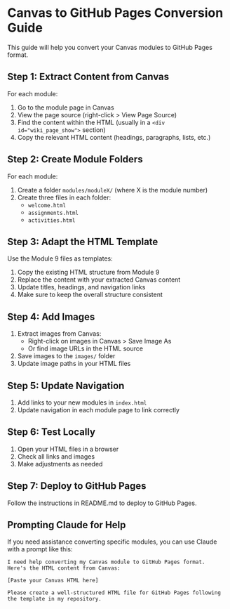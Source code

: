 # Canvas to GitHub Pages Conversion Guide

This guide will help you convert your Canvas modules to GitHub Pages format.

## Step 1: Extract Content from Canvas

For each module:

1. Go to the module page in Canvas
2. View the page source (right-click > View Page Source)
3. Find the content within the HTML (usually in a `<div id="wiki_page_show">` section)
4. Copy the relevant HTML content (headings, paragraphs, lists, etc.)

## Step 2: Create Module Folders

For each module:

1. Create a folder `modules/moduleX/` (where X is the module number)
2. Create three files in each folder:
   - `welcome.html`
   - `assignments.html`
   - `activities.html`

## Step 3: Adapt the HTML Template

Use the Module 9 files as templates:

1. Copy the existing HTML structure from Module 9
2. Replace the content with your extracted Canvas content
3. Update titles, headings, and navigation links
4. Make sure to keep the overall structure consistent

## Step 4: Add Images

1. Extract images from Canvas:
   - Right-click on images in Canvas > Save Image As
   - Or find image URLs in the HTML source
2. Save images to the `images/` folder
3. Update image paths in your HTML files

## Step 5: Update Navigation

1. Add links to your new modules in `index.html`
2. Update navigation in each module page to link correctly

## Step 6: Test Locally

1. Open your HTML files in a browser
2. Check all links and images
3. Make adjustments as needed

## Step 7: Deploy to GitHub Pages

Follow the instructions in README.md to deploy to GitHub Pages.

## Prompting Claude for Help

If you need assistance converting specific modules, you can use Claude with a prompt like this:

```
I need help converting my Canvas module to GitHub Pages format.
Here's the HTML content from Canvas:

[Paste your Canvas HTML here]

Please create a well-structured HTML file for GitHub Pages following the template in my repository.
```
